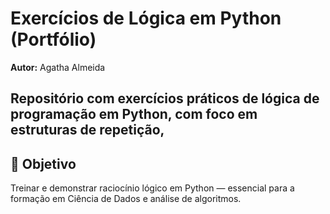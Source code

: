 # Exercícios de Lógica em Python  (Portfólio)

**Autor:** Agatha Almeida  

Repositório com exercícios práticos de lógica de programação em Python, com foco em estruturas de repetição, 
---

## 🎯 Objetivo
Treinar e demonstrar raciocínio lógico em Python — essencial para a formação em Ciência de Dados e análise de algoritmos.

